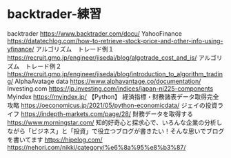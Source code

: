 # backtrader-練習
backtrader                 https://www.backtrader.com/docu/
YahooFinance               https://datatechlog.com/how-to-retrieve-stock-price-and-other-info-using-yfinance/
アルゴリズム　トレード例１　https://recruit.gmo.jp/engineer/jisedai/blog/algotrade_cost_and_is/
アルゴリズム　トレード例２　https://recruit.gmo.jp/engineer/jisedai/blog/introduction_to_algorithm_trading/
AlphaAvatage data          https://www.alphavantage.co/documentation/
Investing.com              https://jp.investing.com/indices/japan-ni225-components
Myindex                    https://myindex.jp/
【Python】 経済指標・財務諸表データ取得完全攻略    https://oeconomicus.jp/2021/05/python-economicdata/
ジェイの投資ライフ          https://indepth-markets.com/page/28/
財務データを取得する        https://www.morningstar.com/
知的好奇心と探求心で、いろんな企業の分析しながら「ビジネス」と「投資」で役立つブログが書きたい！そんな思いでブログを書いてます  https://hipelog.com/
https://nehori.com/nikki/category/%e6%8a%95%e8%b3%87/
